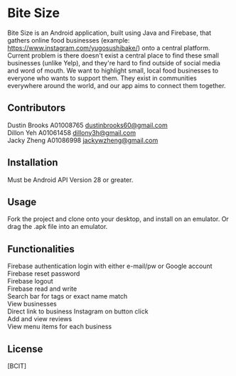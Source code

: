 # Bite Size

Bite Size is an Android application, built using Java and Firebase, that gathers online food businesses (example: https://www.instagram.com/yugosushibake/) onto a central platform. Current problem is there doesn't exist a central place to find these small businesses (unlike Yelp), and they're hard to find outside of social media and word of mouth. We want to highlight small, local food businesses to everyone who wants to support them. They exist in communities everywhere around the world, and our app aims to connect them together.

## Contributors
Dustin Brooks A01008765 dustinbrooks60@gmail.com  
Dillon Yeh A01061458 dillony3h@gmail.com  
Jacky Zheng A01086998 jackywzheng@gmail.com  

## Installation

Must be Android API Version 28 or greater.

## Usage

Fork the project and clone onto your desktop, and install on an emulator. Or drag the .apk file into an emulator.

## Functionalities
Firebase authentication login with either e-mail/pw or Google account  
Firebase reset password  
Firebase logout  
Firebase read and write  
Search bar for tags or exact name match    
View businesses  
Direct link to business Instagram on button click  
Add and view reviews  
View menu items for each business  

## License
[BCIT]
